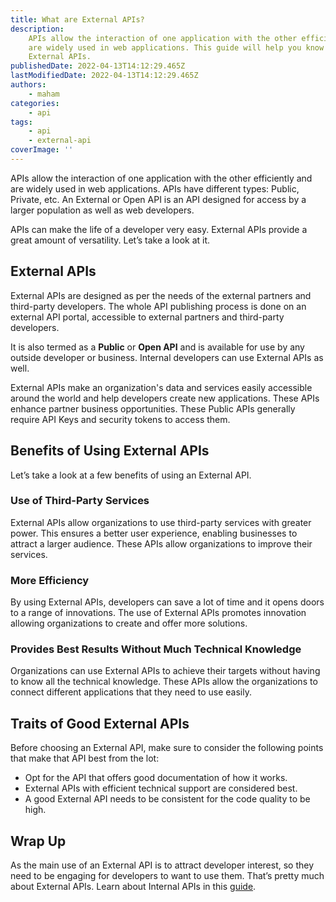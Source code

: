 ```yaml
---
title: What are External APIs?
description:
    APIs allow the interaction of one application with the other efficiently and
    are widely used in web applications. This guide will help you know about
    External APIs.
publishedDate: 2022-04-13T14:12:29.465Z
lastModifiedDate: 2022-04-13T14:12:29.465Z
authors:
    - maham
categories:
    - api
tags:
    - api
    - external-api
coverImage: ''
---
```


<Lead>

APIs allow the interaction of one application with the other efficiently and are widely used in web applications. APIs have different types: Public, Private, etc. An External or Open API is an API designed for access by a larger population as well as web developers.

</Lead>

APIs can make the life of a developer very easy. External APIs provide a great amount of versatility. Let’s take a look at it.

## External APIs

External APIs are designed as per the needs of the external partners and third-party developers. The whole API publishing process is done on an external API portal, accessible to external partners and third-party developers.

It is also termed as a **Public** or **Open API** and is available for use by any outside developer or business. Internal developers can use External APIs as well.

External APIs make an organization's data and services easily accessible around the world and help developers create new applications. These APIs enhance partner business opportunities. These Public APIs generally require API Keys and security tokens to access them.

## Benefits of Using External APIs

Let’s take a look at a few benefits of using an External API.

### Use of Third-Party Services

External APIs allow organizations to use third-party services with greater power. This ensures a better user experience, enabling businesses to attract a larger audience. These APIs allow organizations to improve their services.

### More Efficiency

By using External APIs, developers can save a lot of time and it opens doors to a range of innovations. The use of External APIs promotes innovation allowing organizations to create and offer more solutions.

### Provides Best Results Without Much Technical Knowledge

Organizations can use External APIs to achieve their targets without having to know all the technical knowledge. These APIs allow the organizations to connect different applications that they need to use easily.

## Traits of Good External APIs

Before choosing an External API, make sure to consider the following points that make that API best from the lot:

-   Opt for the API that offers good documentation of how it works.
-   External APIs with efficient technical support are considered best.
-   A good External API needs to be consistent for the code quality to be high.

## Wrap Up

As the main use of an External API is to attract developer interest, so they need to be engaging for developers to want to use them. That’s pretty much about External APIs. Learn about Internal APIs in this [guide](/internal-api).

